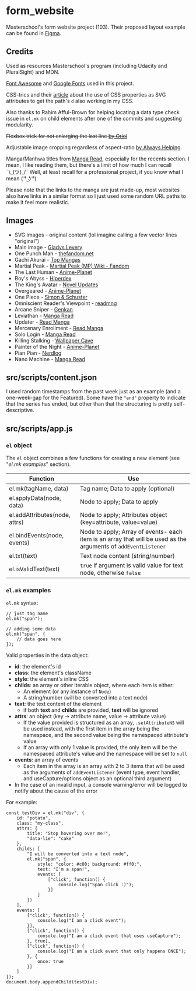 # form_website

Masterschool's form website project (103). Their proposed layout example can be found in [Figma](https://www.figma.com/file/I57o3qgbt6UwqxJZBsfkeY/Web-development-training-assignments?node-id=1%3A4151).

## Credits

Used as resources Masterschool's program (including Udacity and PluralSight) and MDN.

[Font Awesome](https://fontawesome.com/) and [Google Fonts](https://fonts.google.com/) used in this project.

CSS-trics and their [article](https://css-tricks.com/svg-properties-and-css/#svg-shape-morphing) about the use of CSS properties as SVG attributes to get the path's `d` also working in my CSS.

Also thanks to Rahim Afful-Brown for helping locating a data type check issue in `el.mk` on child elements after one of the commits and suggesting modularity.

~~Flexbox trick for not enlarging the last line [by Oriol](https://stackoverflow.com/a/30307820)~~

Adjustable image cropping regardless of aspect-ratio [by Always Helping](https://stackoverflow.com/a/62736355).

Manga/Manhwa titles from [Manga Read](https://www.mangaread.org/), especially for the recents section. I mean, I like reading them, but there's a limit of how much I can recall ¯\\\_(ツ)\_/¯ Well, at least recall for a professional project, if you know what I mean ( ͡° ͜ʖ ͡°)

Please note that the links to the manga are just made-up, most websites also have links in a similar format so I just used some random URL paths to make it feel more realistic.

## Images

- SVG images - original content (lol imagine calling a few vector lines "original")
- Main image - [Gladys Levery](https://gladyslevery.blogspot.com/2021/06/anime-collage-wallpaper-assorted-title.html)
- One Punch Man - [thefandom.net](https://thefandom.net/one-punch-man-live-action/)
- Gachi Akurai - [Top Mangas](https://topmangas.net/wp-content/uploads/2022/03/gachi.jpg)
- Martial Peak - [Martial Peak (MP) Wiki - Fandom](https://martial-peak-mp.fandom.com/wiki/Yang_Kai/Image_Gallery)
- The Last Human - [Anime-Planet](https://www.anime-planet.com/manga/mortals-of-the-doom)
- Boy's Abyss - [Hiperdex](https://hiperdex.com/manga/boys-abyss-engli/)
- The King's Avatar - [Novel Updates](https://www.novelupdates.com/series/the-kings-avatar/)
- Overgeared - [Anime-Planet](https://www.anime-planet.com/manga/overgeared)
- One Piece - [Simon & Schuster](https://www.simonandschuster.co.uk/books/One-Piece-Vol-62/Eiichiro-Oda/One-Piece/9781421541969)
- Omniscient Reader's Viewpoint - [readmng](https://www.readmng.com/omniscient-readers-viewpoint)
- Arcane Sniper - [Genkan](https://genkan.io/manga/4705691304-arcane-sniper)
- Leviathan - [Manga Read](https://www.mangaread.org/manga/leviathan/)
- Updater - [Read Manga](https://www.mangaread.org/manga/updater/)
- Mercenary Enrollment - [Read Manga](https://www.mangaread.org/manga/mercenary-enrollment/)
- Solo Login - [Manga Read](https://www.mangaread.org/manga/i-log-in-alone/)
- Killing Stalking - [Wallpaper Cave](https://wallpapercave.com/killing-stalking-computer-wallpapers)
- Painter of the Night - [Anime-Planet](https://www.anime-planet.com/manga/painter-of-the-night)
- Pian Pian - [Nerdlog](https://www.nerdlog.it/haesin-young-pian-pian-minaccia-azione-legale-contro-mangagogo/)
- Nano Machine - [Manga Read](https://www.mangaread.org/manga/nano-machine/)

## src/scripts/content.json
I used random timestamps from the past week just as an example (and a one-week-gap for the Featured). Some have the `"end"` property to indicate that the series has ended, but other than that the structuring is pretty self-descriptive.


## src/scripts/app.js

### `el` object

The `el` object combines a few functions for creating a new element (see "*el.mk examples*" section).

| Function | Use |
| - | - |
| el.mk(tagName, data) | Tag name; Data to apply (optional) |
| el.applyData(node, data) | Node to apply; Data to apply |
| el.addAttributes(node, attrs) | Node to apply; Attributes object (key=attribute, value=value) |
| el.bindEvents(node, events) | Node to apply; Array of events- each item is an array that will be used as the arguments of `addEventListener` |
| el.txt(text) | Text node content (string/number) |
| el.isValidText(text) | `true` if argument is valid value for text node, otherwise `false` |


### `el.mk` examples

`el.mk` syntax:

```
// just tag name
el.mk("span");

// adding some data
el.mk("span", {
	// data goes here
});
```

Valid properties in the data object:

- **id**: the element's id
- **class**: the element's className
- **style**: the element's inline CSS
- **childs**: an array or other iterable object, where each item is either:
  - An element (or any instance of `Node`)
  - A string/number (will be converted into a text node)
- **text**: the text content of the element
  - if both **text** and **childs** are provided, **text** will be ignored
- **attrs**: an object (key -> attribute name, value -> attribute value)
  - If the value provided is structured as an array, `.setAttributeNS` will be used instead, with the first item in the array being the namespace, and the second value being the namespaced attribute's value
  - If an array with only 1 value is provided, the only item will be the namespaced attribute's value and the namespace will be set to `null`
- **events**: an array of events
  - Each item in the array is an array with 2 to 3 items that will be used as the arguments of `addEventListener` (event type, event handler, and useCapture/options object as an optional third argument)
- In the case of an invalid input, a console warning/error will be logged to notify about the cause of the error

For example:

```
const testDiv = el.mk("div", {
    id: "potato",
    class: "my-class",
    attrs: {
        title: "Stop hovering over me!",
        "data-lie": "cake"
    },
    childs: [
        "I will be converted into a text node",
        el.mk("span", {
            style: "color: #c00; background: #ff0;",
            text: "I'm a span!",
            events: [
                ["click", function() {
                    console.log("Span click :)");
                }]
            ]
        })
    ],
    events: [
        ["click", function() {
            console.log("I am a click event");
        }],
        ["click", function() {
            console.log("I am a click event that uses useCapture");
        }, true],
        ["click", function() {
            console.log("I am a click event that only happens ONCE");
        }, {
            once: true
        }]
    ]
});
document.body.appendChild(testDiv);
```